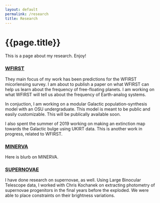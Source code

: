 ```yaml
---
layout: default
permalink: /research
title: Research
---
```

# {{page.title}}

This is a page about my research. Enjoy!

### [WFIRST](./research-pages/wfirst.md)

They main focus of my work has been predictions for the WFIRST micorlensing survey. I am about to publish a paper on what WFIRST can help us learn about the frequency of free-floating planets. I am working on what WFIRST will tell us about the frequency of Earth-analog systems. 

In conjuction, I am working on a modular Galactic population-synthesis model with an OSU undergraduate. This model is meant to be public and easily customizable. This will be publically available soon. 

I also spent the summer of 2019 working on making an extinction map towards the Galactic bulge using UKIRT data. This is another work in progress, related to WFIRST.

### [MINERVA](./research-pages/minerva.md)

Here is blurb on MINERVA.

### [SUPERNOVAE](./research-pages/supernovae.md)

I have done research on supernovae, as well. Using Large Binocular Telescope data, I worked with Chris Kochanek on extracting photometry of supernovae progenitors in the final years before the exploded. We were able to place constraints on their brightness variations. 

<!--
<ul>
  {% for post in site.posts %}
    <li>
      <a href="{{ post.url }}">{{ post.title }}</a>
    </li>
  {% endfor %}
</ul>
-->
